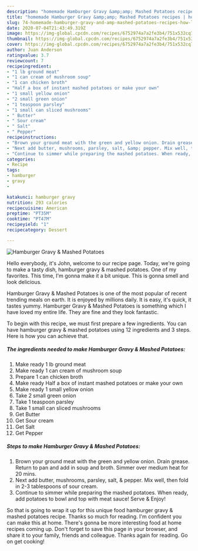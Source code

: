 ```yaml
---
description: "homemade Hamburger Gravy &amp;amp; Mashed Potatoes recipes | how long to fry Hamburger Gravy &amp;amp; Mashed Potatoes"
title: "homemade Hamburger Gravy &amp;amp; Mashed Potatoes recipes | how long to fry Hamburger Gravy &amp;amp; Mashed Potatoes"
slug: 74-homemade-hamburger-gravy-and-amp-mashed-potatoes-recipes-how-long-to-fry-hamburger-gravy-and-amp-mashed-potatoes
date: 2020-07-04T21:43:49.319Z
image: https://img-global.cpcdn.com/recipes/6752974a7a2fe3b4/751x532cq70/hamburger-gravy-mashed-potatoes-recipe-main-photo.jpg
thumbnail: https://img-global.cpcdn.com/recipes/6752974a7a2fe3b4/751x532cq70/hamburger-gravy-mashed-potatoes-recipe-main-photo.jpg
cover: https://img-global.cpcdn.com/recipes/6752974a7a2fe3b4/751x532cq70/hamburger-gravy-mashed-potatoes-recipe-main-photo.jpg
author: Juan Anderson
ratingvalue: 3.7
reviewcount: 7
recipeingredient:
- "1 lb ground meat"
- "1 can cream of mushroom soup"
- "1 can chicken broth"
- "Half a box of instant mashed potatoes or make your own"
- "1 small yellow onion"
- "2 small green onion"
- "1 teaspoon parsley"
- "1 small can sliced mushrooms"
- " Butter"
- " Sour cream"
- " Salt"
- " Pepper"
recipeinstructions:
- "Brown your ground meat with the green and yellow onion. Drain grease. Return to pan and add in soup and broth. Simmer over medium heat for 20 mins."
- "Next add butter, mushrooms, parsley, salt, &amp; pepper. Mix well, then fold in 2-3 tablespoons of sour cream."
- "Continue to simmer while preparing the mashed potatoes. When ready, add potatoes to bowl and top with meat sauce! Serve &amp; Enjoy!"
categories:
- Recipe
tags:
- hamburger
- gravy
- 

katakunci: hamburger gravy  
nutrition: 293 calories
recipecuisine: American
preptime: "PT35M"
cooktime: "PT47M"
recipeyield: "1"
recipecategory: Dessert

---
```



![Hamburger Gravy &amp; Mashed Potatoes](https://img-global.cpcdn.com/recipes/6752974a7a2fe3b4/751x532cq70/hamburger-gravy-mashed-potatoes-recipe-main-photo.jpg)

Hello everybody, it's John, welcome to our recipe page. Today, we're going to make a tasty dish, hamburger gravy &amp; mashed potatoes. One of my favorites. This time, I'm gonna make it a bit unique. This is gonna smell and look delicious.

Hamburger Gravy &amp; Mashed Potatoes is one of the most popular of recent trending meals on earth. It is enjoyed by millions daily. It is easy, it's quick, it tastes yummy. Hamburger Gravy &amp; Mashed Potatoes is something which I have loved my entire life. They are fine and they look fantastic.




To begin with this recipe, we must first prepare a few ingredients. You can have hamburger gravy &amp; mashed potatoes using 12 ingredients and 3 steps. Here is how you can achieve that.

<!--inarticleads1-->

##### The ingredients needed to make Hamburger Gravy &amp; Mashed Potatoes:

1. Make ready 1 lb ground meat
1. Make ready 1 can cream of mushroom soup
1. Prepare 1 can chicken broth
1. Make ready Half a box of instant mashed potatoes or make your own
1. Make ready 1 small yellow onion
1. Take 2 small green onion
1. Take 1 teaspoon parsley
1. Take 1 small can sliced mushrooms
1. Get  Butter
1. Get  Sour cream
1. Get  Salt
1. Get  Pepper




<!--inarticleads2-->

##### Steps to make Hamburger Gravy &amp; Mashed Potatoes:

1. Brown your ground meat with the green and yellow onion. Drain grease. Return to pan and add in soup and broth. Simmer over medium heat for 20 mins.
1. Next add butter, mushrooms, parsley, salt, &amp; pepper. Mix well, then fold in 2-3 tablespoons of sour cream.
1. Continue to simmer while preparing the mashed potatoes. When ready, add potatoes to bowl and top with meat sauce! Serve &amp; Enjoy!




So that is going to wrap it up for this unique food hamburger gravy &amp; mashed potatoes recipe. Thanks so much for reading. I'm confident you can make this at home. There's gonna be more interesting food at home recipes coming up. Don't forget to save this page in your browser, and share it to your family, friends and colleague. Thanks again for reading. Go on get cooking!
